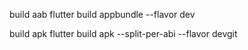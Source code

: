 build aab
flutter build appbundle --flavor dev

build apk
flutter build apk --split-per-abi --flavor devgit 